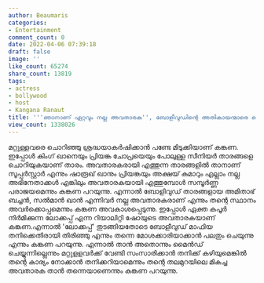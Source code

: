 ```yaml
---
author: Beaumaris
categories:
- Entertainment
comment_count: 0
date: 2022-04-06 07:39:18
draft: false
image: ''
like_count: 65274
share_count: 13819
tags:
- actress
- bollywood
- host
- Kangana Ranaut
title: '''ഞാനാണ് ഏറ്റവും നല്ല അവതാരക'', ബോളീവുഡിന്റെ അതികായന്മാരെ ചൊറിഞ്ഞു കങ്കണ'
view_count: 1338026
---
```


മറ്റുള്ളവരെ ചൊറിഞ്ഞു ശ്രദ്ധയാകർഷിക്കാൻ പണ്ടേ മിടുക്കിയാണ് കങ്കണ. ഇപ്പോൾ കിംഗ് ഖാനെയും പ്രിയങ്ക ചോപ്രയെയും പോലുള്ള സീനിയർ താരങ്ങളെ ചൊറിയുകയാണ് താരം. അവതാരകരായി എത്തുന്ന താരങ്ങളിൽ താനാണ് സൂപ്പർസ്റ്റാർ എന്നും ഷാരൂഖ് ഖാനും പ്രിയങ്കയും അക്ഷയ് കുമാറും എല്ലാം നല്ല അഭിനേതാക്കൾ എങ്കിലും അവതാരകയായി എത്തുമ്പോൾ സമ്പൂർണ്ണ പരാജയമെന്നും കങ്കണ പറയുന്നു. എന്നാൽ ബോളിവുഡ് താരങ്ങളായ അമിതാഭ് ബച്ചന്‍, സല്‍മാന്‍ ഖാന്‍ എന്നിവർ നല്ല അവതാരകരാണ് എന്നും തന്റെ സ്ഥാനം അവർക്കൊപ്പമെന്നും കങ്കണ അവകാശപ്പെടുന്നു. ഇപ്പോൾ ഏക്ത കപൂര്‍ നിര്‍മിക്കുന്ന ലോക്കപ്പ് എന്ന റിയാലിറ്റി ഷോയുടെ അവതാരകയാണ് കങ്കണ.എന്നാൽ 'ലോക്കപ്പ്' തുടങ്ങിയതോടെ ബോളീവുഡ് മാഫിയ തനിക്കെതിരായി തിരിഞ്ഞു എന്നും തന്നെ മോശക്കാരിയാക്കാൻ പലതും ചെയുന്നു എന്നും കങ്കണ പറയുന്നു. എന്നാൽ താൻ അതൊന്നും മൈൻഡ് ചെയ്യുന്നില്ലെന്നും മറ്റുളളവർക്ക് വേണ്ടി സംസാരിക്കാൻ തനിക്ക് കഴിയുമെങ്കിൽ തന്റെ കാര്യം നോക്കാൻ തനിക്കറിയാമെന്നും തന്റെ തലമുറയിലെ മികച്ച അവതാരക താൻ തന്നെയാണെന്നും കങ്കണ പറയുന്നു.